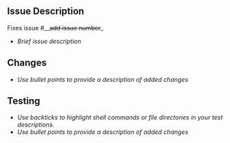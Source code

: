 ## Issue Description

Fixes issue #__~~add issue number~~_
- _Brief issue description_

## Changes
- _Use bullet points to provide a description of added changes_

## Testing
- _Use backticks to highlight shell commands or file directories in your test descriptions._
- _Use bullet points to provide a description of added changes_